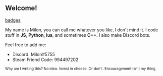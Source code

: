 ## Welcome!
[badges](https://img.shields.io/badge/sleep-deprived-orange?style=for-the-badge)

My name is Milon, you can call me whatever you like, I don't mind it.
I code stuff in **JS**, **Python**, **lua**, and sometimes **C++**.
I also make Discord bots.

Feel free to add me:
* Discord: Milon#5755
* Steam Friend Code: 994497202


<sub> Why am I writing this? No idea. Invest in cheese. Or don't. Encouragement isn't my thing. </sub>